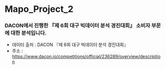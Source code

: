 # Mapo_Project_2

### DACON에서 진행한 『제 6회 대구 빅데이터 분석 경진대회』 소비자 부문에 대한 분석입니다.
- 데이터 출처 : DACON 『제 6회 대구 빅데이터 분석 경진대회』
- 주소 : https://www.dacon.io/competitions/official/236289/overview/description

